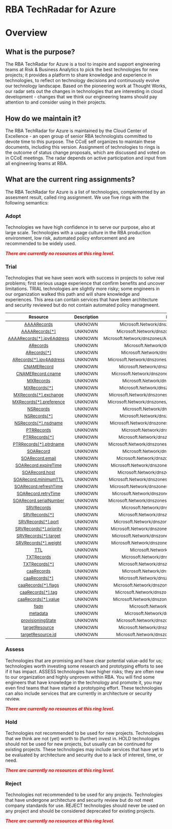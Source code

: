 
RBA TechRadar for Azure
=======================

# Overview

## What is the purpose?


The RBA TechRadar for Azure is a tool to inspire and support engineering teams at Risk & Business Analytics to pick the best technologies for new projects; it provides a platform to share knowledge and experience in technologies, to reflect on technology decisions and continuously evolve our technology landscape.  Based on the pioneering work at Thought Works, our radar sets out the changes in technologies that are interesting in cloud development - changes that we think our engineering teams should pay attention to and consider using in their projects.
## How do we maintain it?


The RBA TechRadar for Azure is maintained by the Cloud Center of Excellence - an open group of senior RBA technologists committed to devote time to this purpose.  The CCoE self organizes to maintain these documents, including this version.  Assignment of technologies to rings is the outcome of status change proposals, which are discussed and voted on in CCoE meetings.  The radar depends on active participation and input from all engineering teams at RBA.
## What are the current ring assignments?


The RBA TechRadar for Azure is a list of technologies, complemented by an assesment result, called ring assignment.  We use five rings with the following semantics:
### Adopt


Technologies we have high confidence in to serve our purpose, also at large scale.  Technologies with a usage culture in the RBA production environment, low risk, automated policy enforcement and are recommended to be widely used.  
  
***<font color="red"> There are currently no resources at this ring level. </font>***
### Trial


Technologies that we have seen work with success in projects to solve real problems;  first serious usage experience that confirm benefits and uncover limitations.  TRIAL technologies are slightly more risky; some engineers in our organization walked this path and will share knowledge and experiences.  This area can contain services that have been architecture and security reviewed but do not contain automated policy managmeent.  

|<sub>Resource</sub>|<sub>Description</sub>|<sub>Path</sub>|<sub>Status</sub>|
| :---: | :---: | :---: | :---: |
|<sub>[AAAARecords](https://github.com/openrba/python-azure-techradar/tree/master/Microsoft.Network/dnszones/AAAA/AAAARecords)</sub>|<sub>UNKNOWN</sub>|<sub>Microsoft.Network/dnszones/AAAA/AAAARecords</sub>|<sub>TRIAL</sub>|
|<sub>[AAAARecords[*]](https://github.com/openrba/python-azure-techradar/tree/master/Microsoft.Network/dnszones/AAAA/AAAARecords[*])</sub>|<sub>UNKNOWN</sub>|<sub>Microsoft.Network/dnszones/AAAA/AAAARecords[*]</sub>|<sub>TRIAL</sub>|
|<sub>[AAAARecords[*].ipv6Address](https://github.com/openrba/python-azure-techradar/tree/master/Microsoft.Network/dnszones/AAAA/AAAARecords[*].ipv6Address)</sub>|<sub>UNKNOWN</sub>|<sub>Microsoft.Network/dnszones/AAAA/AAAARecords[*].ipv6Address</sub>|<sub>TRIAL</sub>|
|<sub>[ARecords](https://github.com/openrba/python-azure-techradar/tree/master/Microsoft.Network/dnszones/AAAA/ARecords)</sub>|<sub>UNKNOWN</sub>|<sub>Microsoft.Network/dnszones/AAAA/ARecords</sub>|<sub>TRIAL</sub>|
|<sub>[ARecords[*]](https://github.com/openrba/python-azure-techradar/tree/master/Microsoft.Network/dnszones/AAAA/ARecords[*])</sub>|<sub>UNKNOWN</sub>|<sub>Microsoft.Network/dnszones/AAAA/ARecords[*]</sub>|<sub>TRIAL</sub>|
|<sub>[ARecords[*].ipv4Address](https://github.com/openrba/python-azure-techradar/tree/master/Microsoft.Network/dnszones/AAAA/ARecords[*].ipv4Address)</sub>|<sub>UNKNOWN</sub>|<sub>Microsoft.Network/dnszones/AAAA/ARecords[*].ipv4Address</sub>|<sub>TRIAL</sub>|
|<sub>[CNAMERecord](https://github.com/openrba/python-azure-techradar/tree/master/Microsoft.Network/dnszones/AAAA/CNAMERecord)</sub>|<sub>UNKNOWN</sub>|<sub>Microsoft.Network/dnszones/AAAA/CNAMERecord</sub>|<sub>TRIAL</sub>|
|<sub>[CNAMERecord.cname](https://github.com/openrba/python-azure-techradar/tree/master/Microsoft.Network/dnszones/AAAA/CNAMERecord.cname)</sub>|<sub>UNKNOWN</sub>|<sub>Microsoft.Network/dnszones/AAAA/CNAMERecord.cname</sub>|<sub>TRIAL</sub>|
|<sub>[MXRecords](https://github.com/openrba/python-azure-techradar/tree/master/Microsoft.Network/dnszones/AAAA/MXRecords)</sub>|<sub>UNKNOWN</sub>|<sub>Microsoft.Network/dnszones/AAAA/MXRecords</sub>|<sub>TRIAL</sub>|
|<sub>[MXRecords[*]](https://github.com/openrba/python-azure-techradar/tree/master/Microsoft.Network/dnszones/AAAA/MXRecords[*])</sub>|<sub>UNKNOWN</sub>|<sub>Microsoft.Network/dnszones/AAAA/MXRecords[*]</sub>|<sub>TRIAL</sub>|
|<sub>[MXRecords[*].exchange](https://github.com/openrba/python-azure-techradar/tree/master/Microsoft.Network/dnszones/AAAA/MXRecords[*].exchange)</sub>|<sub>UNKNOWN</sub>|<sub>Microsoft.Network/dnszones/AAAA/MXRecords[*].exchange</sub>|<sub>TRIAL</sub>|
|<sub>[MXRecords[*].preference](https://github.com/openrba/python-azure-techradar/tree/master/Microsoft.Network/dnszones/AAAA/MXRecords[*].preference)</sub>|<sub>UNKNOWN</sub>|<sub>Microsoft.Network/dnszones/AAAA/MXRecords[*].preference</sub>|<sub>TRIAL</sub>|
|<sub>[NSRecords](https://github.com/openrba/python-azure-techradar/tree/master/Microsoft.Network/dnszones/AAAA/NSRecords)</sub>|<sub>UNKNOWN</sub>|<sub>Microsoft.Network/dnszones/AAAA/NSRecords</sub>|<sub>TRIAL</sub>|
|<sub>[NSRecords[*]](https://github.com/openrba/python-azure-techradar/tree/master/Microsoft.Network/dnszones/AAAA/NSRecords[*])</sub>|<sub>UNKNOWN</sub>|<sub>Microsoft.Network/dnszones/AAAA/NSRecords[*]</sub>|<sub>TRIAL</sub>|
|<sub>[NSRecords[*].nsdname](https://github.com/openrba/python-azure-techradar/tree/master/Microsoft.Network/dnszones/AAAA/NSRecords[*].nsdname)</sub>|<sub>UNKNOWN</sub>|<sub>Microsoft.Network/dnszones/AAAA/NSRecords[*].nsdname</sub>|<sub>TRIAL</sub>|
|<sub>[PTRRecords](https://github.com/openrba/python-azure-techradar/tree/master/Microsoft.Network/dnszones/AAAA/PTRRecords)</sub>|<sub>UNKNOWN</sub>|<sub>Microsoft.Network/dnszones/AAAA/PTRRecords</sub>|<sub>TRIAL</sub>|
|<sub>[PTRRecords[*]](https://github.com/openrba/python-azure-techradar/tree/master/Microsoft.Network/dnszones/AAAA/PTRRecords[*])</sub>|<sub>UNKNOWN</sub>|<sub>Microsoft.Network/dnszones/AAAA/PTRRecords[*]</sub>|<sub>TRIAL</sub>|
|<sub>[PTRRecords[*].ptrdname](https://github.com/openrba/python-azure-techradar/tree/master/Microsoft.Network/dnszones/AAAA/PTRRecords[*].ptrdname)</sub>|<sub>UNKNOWN</sub>|<sub>Microsoft.Network/dnszones/AAAA/PTRRecords[*].ptrdname</sub>|<sub>TRIAL</sub>|
|<sub>[SOARecord](https://github.com/openrba/python-azure-techradar/tree/master/Microsoft.Network/dnszones/AAAA/SOARecord)</sub>|<sub>UNKNOWN</sub>|<sub>Microsoft.Network/dnszones/AAAA/SOARecord</sub>|<sub>TRIAL</sub>|
|<sub>[SOARecord.email](https://github.com/openrba/python-azure-techradar/tree/master/Microsoft.Network/dnszones/AAAA/SOARecord.email)</sub>|<sub>UNKNOWN</sub>|<sub>Microsoft.Network/dnszones/AAAA/SOARecord.email</sub>|<sub>TRIAL</sub>|
|<sub>[SOARecord.expireTime](https://github.com/openrba/python-azure-techradar/tree/master/Microsoft.Network/dnszones/AAAA/SOARecord.expireTime)</sub>|<sub>UNKNOWN</sub>|<sub>Microsoft.Network/dnszones/AAAA/SOARecord.expireTime</sub>|<sub>TRIAL</sub>|
|<sub>[SOARecord.host](https://github.com/openrba/python-azure-techradar/tree/master/Microsoft.Network/dnszones/AAAA/SOARecord.host)</sub>|<sub>UNKNOWN</sub>|<sub>Microsoft.Network/dnszones/AAAA/SOARecord.host</sub>|<sub>TRIAL</sub>|
|<sub>[SOARecord.minimumTTL](https://github.com/openrba/python-azure-techradar/tree/master/Microsoft.Network/dnszones/AAAA/SOARecord.minimumTTL)</sub>|<sub>UNKNOWN</sub>|<sub>Microsoft.Network/dnszones/AAAA/SOARecord.minimumTTL</sub>|<sub>TRIAL</sub>|
|<sub>[SOARecord.refreshTime](https://github.com/openrba/python-azure-techradar/tree/master/Microsoft.Network/dnszones/AAAA/SOARecord.refreshTime)</sub>|<sub>UNKNOWN</sub>|<sub>Microsoft.Network/dnszones/AAAA/SOARecord.refreshTime</sub>|<sub>TRIAL</sub>|
|<sub>[SOARecord.retryTime](https://github.com/openrba/python-azure-techradar/tree/master/Microsoft.Network/dnszones/AAAA/SOARecord.retryTime)</sub>|<sub>UNKNOWN</sub>|<sub>Microsoft.Network/dnszones/AAAA/SOARecord.retryTime</sub>|<sub>TRIAL</sub>|
|<sub>[SOARecord.serialNumber](https://github.com/openrba/python-azure-techradar/tree/master/Microsoft.Network/dnszones/AAAA/SOARecord.serialNumber)</sub>|<sub>UNKNOWN</sub>|<sub>Microsoft.Network/dnszones/AAAA/SOARecord.serialNumber</sub>|<sub>TRIAL</sub>|
|<sub>[SRVRecords](https://github.com/openrba/python-azure-techradar/tree/master/Microsoft.Network/dnszones/AAAA/SRVRecords)</sub>|<sub>UNKNOWN</sub>|<sub>Microsoft.Network/dnszones/AAAA/SRVRecords</sub>|<sub>TRIAL</sub>|
|<sub>[SRVRecords[*]](https://github.com/openrba/python-azure-techradar/tree/master/Microsoft.Network/dnszones/AAAA/SRVRecords[*])</sub>|<sub>UNKNOWN</sub>|<sub>Microsoft.Network/dnszones/AAAA/SRVRecords[*]</sub>|<sub>TRIAL</sub>|
|<sub>[SRVRecords[*].port](https://github.com/openrba/python-azure-techradar/tree/master/Microsoft.Network/dnszones/AAAA/SRVRecords[*].port)</sub>|<sub>UNKNOWN</sub>|<sub>Microsoft.Network/dnszones/AAAA/SRVRecords[*].port</sub>|<sub>TRIAL</sub>|
|<sub>[SRVRecords[*].priority](https://github.com/openrba/python-azure-techradar/tree/master/Microsoft.Network/dnszones/AAAA/SRVRecords[*].priority)</sub>|<sub>UNKNOWN</sub>|<sub>Microsoft.Network/dnszones/AAAA/SRVRecords[*].priority</sub>|<sub>TRIAL</sub>|
|<sub>[SRVRecords[*].target](https://github.com/openrba/python-azure-techradar/tree/master/Microsoft.Network/dnszones/AAAA/SRVRecords[*].target)</sub>|<sub>UNKNOWN</sub>|<sub>Microsoft.Network/dnszones/AAAA/SRVRecords[*].target</sub>|<sub>TRIAL</sub>|
|<sub>[SRVRecords[*].weight](https://github.com/openrba/python-azure-techradar/tree/master/Microsoft.Network/dnszones/AAAA/SRVRecords[*].weight)</sub>|<sub>UNKNOWN</sub>|<sub>Microsoft.Network/dnszones/AAAA/SRVRecords[*].weight</sub>|<sub>TRIAL</sub>|
|<sub>[TTL](https://github.com/openrba/python-azure-techradar/tree/master/Microsoft.Network/dnszones/AAAA/TTL)</sub>|<sub>UNKNOWN</sub>|<sub>Microsoft.Network/dnszones/AAAA/TTL</sub>|<sub>TRIAL</sub>|
|<sub>[TXTRecords](https://github.com/openrba/python-azure-techradar/tree/master/Microsoft.Network/dnszones/AAAA/TXTRecords)</sub>|<sub>UNKNOWN</sub>|<sub>Microsoft.Network/dnszones/AAAA/TXTRecords</sub>|<sub>TRIAL</sub>|
|<sub>[TXTRecords[*]](https://github.com/openrba/python-azure-techradar/tree/master/Microsoft.Network/dnszones/AAAA/TXTRecords[*])</sub>|<sub>UNKNOWN</sub>|<sub>Microsoft.Network/dnszones/AAAA/TXTRecords[*]</sub>|<sub>TRIAL</sub>|
|<sub>[caaRecords](https://github.com/openrba/python-azure-techradar/tree/master/Microsoft.Network/dnszones/AAAA/caaRecords)</sub>|<sub>UNKNOWN</sub>|<sub>Microsoft.Network/dnszones/AAAA/caaRecords</sub>|<sub>TRIAL</sub>|
|<sub>[caaRecords[*]](https://github.com/openrba/python-azure-techradar/tree/master/Microsoft.Network/dnszones/AAAA/caaRecords[*])</sub>|<sub>UNKNOWN</sub>|<sub>Microsoft.Network/dnszones/AAAA/caaRecords[*]</sub>|<sub>TRIAL</sub>|
|<sub>[caaRecords[*].flags](https://github.com/openrba/python-azure-techradar/tree/master/Microsoft.Network/dnszones/AAAA/caaRecords[*].flags)</sub>|<sub>UNKNOWN</sub>|<sub>Microsoft.Network/dnszones/AAAA/caaRecords[*].flags</sub>|<sub>TRIAL</sub>|
|<sub>[caaRecords[*].tag](https://github.com/openrba/python-azure-techradar/tree/master/Microsoft.Network/dnszones/AAAA/caaRecords[*].tag)</sub>|<sub>UNKNOWN</sub>|<sub>Microsoft.Network/dnszones/AAAA/caaRecords[*].tag</sub>|<sub>TRIAL</sub>|
|<sub>[caaRecords[*].value](https://github.com/openrba/python-azure-techradar/tree/master/Microsoft.Network/dnszones/AAAA/caaRecords[*].value)</sub>|<sub>UNKNOWN</sub>|<sub>Microsoft.Network/dnszones/AAAA/caaRecords[*].value</sub>|<sub>TRIAL</sub>|
|<sub>[fqdn](https://github.com/openrba/python-azure-techradar/tree/master/Microsoft.Network/dnszones/AAAA/fqdn)</sub>|<sub>UNKNOWN</sub>|<sub>Microsoft.Network/dnszones/AAAA/fqdn</sub>|<sub>TRIAL</sub>|
|<sub>[metadata](https://github.com/openrba/python-azure-techradar/tree/master/Microsoft.Network/dnszones/AAAA/metadata)</sub>|<sub>UNKNOWN</sub>|<sub>Microsoft.Network/dnszones/AAAA/metadata</sub>|<sub>TRIAL</sub>|
|<sub>[provisioningState](https://github.com/openrba/python-azure-techradar/tree/master/Microsoft.Network/dnszones/AAAA/provisioningState)</sub>|<sub>UNKNOWN</sub>|<sub>Microsoft.Network/dnszones/AAAA/provisioningState</sub>|<sub>TRIAL</sub>|
|<sub>[targetResource](https://github.com/openrba/python-azure-techradar/tree/master/Microsoft.Network/dnszones/AAAA/targetResource)</sub>|<sub>UNKNOWN</sub>|<sub>Microsoft.Network/dnszones/AAAA/targetResource</sub>|<sub>TRIAL</sub>|
|<sub>[targetResource.id](https://github.com/openrba/python-azure-techradar/tree/master/Microsoft.Network/dnszones/AAAA/targetResource.id)</sub>|<sub>UNKNOWN</sub>|<sub>Microsoft.Network/dnszones/AAAA/targetResource.id</sub>|<sub>TRIAL</sub>|

### Assess


Technologies that are promising and have clear potential value-add for us; technologies worth investing some research and prototyping efforts to see if it has impact.  ASSESS technologies have higher risks;  they are often new to our organization and highly unproven within RBA.  You will find some engineers that have knowledge in the technology and promote it, you may even find teams that have started a prototyping effort.  These technologies can also include services that are currently in architecture or security review.  
  
***<font color="red"> There are currently no resources at this ring level. </font>***
### Hold


Technologies not recommended to be used for new projects. Technologies that we think are not (yet) worth to (further) invest in.  HOLD technologies should not be used for new projects, but usually can be continued for existing projects.  These technologies may include services that have yet to be evaluated by architecture and security due to a lack of interest, time, or need.  
  
***<font color="red"> There are currently no resources at this ring level. </font>***
### Reject


Technologies not recommended to be used for any projects. Technologies that have undergone architecture and security review but do not meet company standards for use.  REJECT technologies should never be used on any project and should be considered deprecated for existing projects.  
  
***<font color="red"> There are currently no resources at this ring level. </font>***
